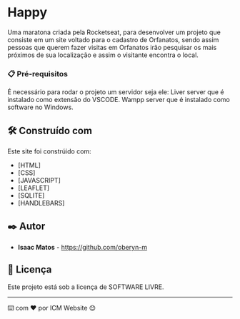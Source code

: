 # Happy

Uma maratona criada pela Rocketseat, para desenvolver um projeto que consiste em um site voltado para o cadastro de Orfanatos, sendo assim pessoas que querem fazer visitas em Orfanatos irão pesquisar os mais próximos de sua localização e assim o visitante encontra o local.


### 📋 Pré-requisitos

É necessário para rodar o projeto um servidor seja ele:
Liver server que é instalado como extensão do VSCODE.
Wampp server que é instalado como software no Windows.


## 🛠️ Construído com

Este site foi constrúido com:

* [HTML]
* [CSS]
* [JAVASCRIPT]
* [LEAFLET]
* [SQLITE]
* [HANDLEBARS]

## ✒️ Autor

* **Isaac Matos** - https://github.com/oberyn-m

## 📄 Licença

Este projeto está sob a licença de SOFTWARE LIVRE.

---
⌨️ com ❤️ por ICM Website 😊
